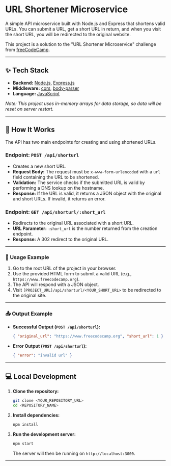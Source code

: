 # URL Shortener Microservice

A simple API microservice built with Node.js and Express that shortens valid URLs. You can submit a URL, get a short URL in return, and when you visit the short URL, you will be redirected to the original website.

This project is a solution to the "URL Shortener Microservice" challenge from [freeCodeCamp](https://www.freecodecamp.org/learn/back-end-development-and-apis/back-end-development-and-apis-projects/url-shortener-microservice).

---

## ✨ Tech Stack

-   **Backend:** [Node.js](https://nodejs.org/), [Express.js](https://expressjs.com/)
-   **Middleware:** [cors](https://github.com/expressjs/cors), [body-parser](https://github.com/expressjs/body-parser)
-   **Language:** [JavaScript](https://developer.mozilla.org/en-US/docs/Web/JavaScript)

_Note: This project uses in-memory arrays for data storage, so data will be reset on server restart._

---

## 🚀 How It Works

The API has two main endpoints for creating and using shortened URLs.

### Endpoint: `POST /api/shorturl`

-   Creates a new short URL.
-   **Request Body:** The request must be `x-www-form-urlencoded` with a `url` field containing the URL to be shortened.
-   **Validation:** The service checks if the submitted URL is valid by performing a DNS lookup on the hostname.
-   **Response:** If the URL is valid, it returns a JSON object with the original and short URLs. If invalid, it returns an error.

### Endpoint: `GET /api/shorturl/:short_url`

-   Redirects to the original URL associated with a short URL.
-   **URL Parameter:** `:short_url` is the number returned from the creation endpoint.
-   **Response:** A 302 redirect to the original URL.

---

### 📝 Usage Example

1.  Go to the root URL of the project in your browser.
2.  Use the provided HTML form to submit a valid URL (e.g., `https://www.freecodecamp.org`).
3.  The API will respond with a JSON object.
4.  Visit `[PROJECT_URL]/api/shorturl/<YOUR_SHORT_URL>` to be redirected to the original site.

---

### 📤 Output Example

-   **Successful Output (`POST /api/shorturl`):**

    ```json
    { "original_url": "https://www.freecodecamp.org", "short_url": 1 }
    ```

-   **Error Output (`POST /api/shorturl`):**
    ```json
    { "error": "invalid url" }
    ```

---

## 💻 Local Development

1.  **Clone the repository:**
    ```bash
    git clone <YOUR_REPOSITORY_URL>
    cd <REPOSITORY_NAME>
    ```
2.  **Install dependencies:**
    ```bash
    npm install
    ```
3.  **Run the development server:**
    ```bash
    npm start
    ```
    The server will then be running on `http://localhost:3000`.

---
